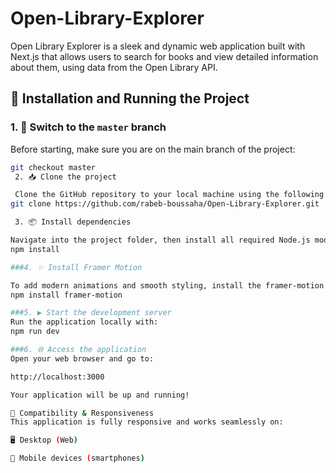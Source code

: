 # Open-Library-Explorer
Open Library Explorer is a sleek and dynamic web application built with Next.js that allows users to search for books and view detailed information about them, using data from the Open Library API.
## 🚀 Installation and Running the Project

### 1. 🔄 Switch to the `master` branch

Before starting, make sure you are on the main branch of the project:

```bash
git checkout master
 2. 📥 Clone the project

 Clone the GitHub repository to your local machine using the following command:
git clone https://github.com/rabeb-boussaha/Open-Library-Explorer.git

 3. 📦 Install dependencies

Navigate into the project folder, then install all required Node.js modules by running:
npm install

###4. ✨ Install Framer Motion

To add modern animations and smooth styling, install the framer-motion library:
npm install framer-motion

###5. ▶️ Start the development server
Run the application locally with:
npm run dev

###6. 🌐 Access the application
Open your web browser and go to:

http://localhost:3000

Your application will be up and running!

📱 Compatibility & Responsiveness
This application is fully responsive and works seamlessly on:

🖥️ Desktop (Web)

📱 Mobile devices (smartphones)


